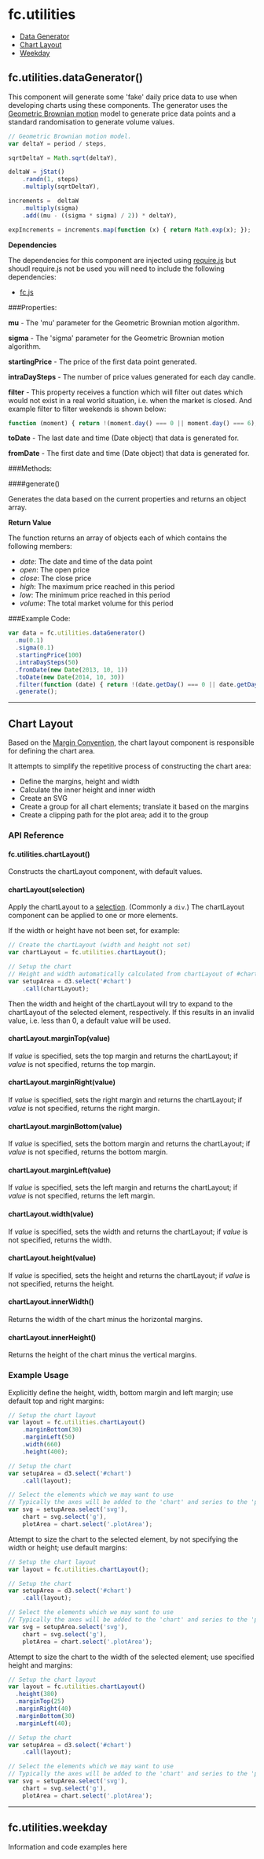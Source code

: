 # fc.**utilities**

+ [Data Generator](#fcutilitiesdatagenerator)
+ [Chart Layout](#chart-layout)
+ [Weekday](#fcutilitiesweekday)


## fc.utilities.dataGenerator()

This component will generate some 'fake' daily price data to use when developing charts using these components. The generator uses the [Geometric Brownian motion](http://en.wikipedia.org/wiki/Geometric_Brownian_motion) model to generate price data points and a standard randomisation to generate volume values.

```javascript
// Geometric Brownian motion model.
var deltaY = period / steps,

sqrtDeltaY = Math.sqrt(deltaY),

deltaW = jStat()
    .randn(1, steps)
    .multiply(sqrtDeltaY),

increments =  deltaW
    .multiply(sigma)
    .add((mu - ((sigma * sigma) / 2)) * deltaY),

expIncrements = increments.map(function (x) { return Math.exp(x); });
```

**Dependencies**

The dependencies for this component are injected using [require.js](http://requirejs.org/) but shoudl require.js not be used you will need to include the following dependencies:

+ [fc.js](https://github.com/ScottLogic/d3-financial-components)

###Properties:

**mu** - The 'mu' parameter for the Geometric Brownian motion algorithm.

**sigma** - The 'sigma' parameter for the Geometric Brownian motion algorithm.

**startingPrice** - The price of the first data point generated.

**intraDaySteps** - The number of price values generated for each day candle.

**filter** - This property receives a function which will filter out dates which would not exist in a real world situation, i.e. when the market is closed. And example filter to filter weekends is shown below:

```javascript
function (moment) { return !(moment.day() === 0 || moment.day() === 6); }
```

**toDate** - The last date and time (Date object) that data is generated for.

**fromDate** - The first date and time (Date object) that data is generated for.

###Methods:

####generate()

Generates the data based on the current properties and returns an object array.

**Return Value**

The function returns an array of objects each of which contains the following members:

+ *date*: The date and time of the data point
+ *open*: The open price
+ *close*: The close price
+ *high*: The maximum price reached in this period
+ *low*: The minimum price reached in this period
+ *volume*: The total market volume for this period

###Example Code:

```javascript
var data = fc.utilities.dataGenerator()
  .mu(0.1)
  .sigma(0.1)
  .startingPrice(100)
  .intraDaySteps(50)
  .fromDate(new Date(2013, 10, 1))
  .toDate(new Date(2014, 10, 30))
  .filter(function (date) { return !(date.getDay() === 0 || date.getDay() === 6); })
  .generate();
```

------


## Chart Layout

Based on the [Margin Convention](http://bl.ocks.org/mbostock/3019563), the chart layout component is responsible for defining the chart area.

It attempts to simplify the repetitive process of constructing the chart area:

+ Define the margins, height and width
+ Calculate the inner height and inner width
+ Create an SVG
+ Create a group for all chart elements; translate it based on the margins
+ Create a clipping path for the plot area; add it to the group

### API Reference

#### fc.utilities.chartLayout()

Constructs the chartLayout component, with default values.

#### chartLayout(selection)

Apply the chartLayout to a [selection](https://github.com/mbostock/d3/wiki/Selections). (Commonly  a `div`.) The chartLayout component can be applied to one or more elements.

If the width or height have not been set, for example:

```javascript
// Create the chartLayout (width and height not set)
var chartLayout = fc.utilities.chartLayout();

// Setup the chart
// Height and width automatically calculated from chartLayout of #chart 
var setupArea = d3.select('#chart')
    .call(chartLayout);
```

Then the width and height of the chartLayout will try to expand to the chartLayout of the selected element, respectively. If this results in an invalid value, i.e. less than 0, a default value will be used.

#### chartLayout.marginTop(value)

If _value_ is specified, sets the top margin and returns the chartLayout; if _value_ is not specified, returns the top margin.

#### chartLayout.marginRight(value)

If _value_ is specified, sets the right margin and returns the chartLayout; if _value_ is not specified, returns the right margin.

#### chartLayout.marginBottom(value)

If _value_ is specified, sets the bottom margin and returns the chartLayout; if _value_ is not specified, returns the bottom margin.

#### chartLayout.marginLeft(value)

If _value_ is specified, sets the left margin and returns the chartLayout; if _value_ is not specified, returns the left margin.

#### chartLayout.width(value)

If _value_ is specified, sets the width and returns the chartLayout; if _value_ is not specified, returns the width.

#### chartLayout.height(value)

If _value_ is specified, sets the height and returns the chartLayout; if _value_ is not specified, returns the height.

#### chartLayout.innerWidth()

Returns the width of the chart minus the horizontal margins.

#### chartLayout.innerHeight()

Returns the height of the chart minus the vertical margins.

### Example Usage

Explicitly define the height, width, bottom margin and left margin; use default top and right margins:

```javascript
// Setup the chart layout
var layout = fc.utilities.chartLayout()
    .marginBottom(30)
    .marginLeft(50)
    .width(660)
    .height(400);

// Setup the chart
var setupArea = d3.select('#chart')
    .call(layout);

// Select the elements which we may want to use
// Typically the axes will be added to the 'chart' and series to the 'plotArea'
var svg = setupArea.select('svg'),
    chart = svg.select('g'),
    plotArea = chart.select('.plotArea');
```

Attempt to size the chart to the selected element, by not specifying the width or height; use default margins:

```javascript
// Setup the chart layout
var layout = fc.utilities.chartLayout();

// Setup the chart
var setupArea = d3.select('#chart')
    .call(layout);

// Select the elements which we may want to use
// Typically the axes will be added to the 'chart' and series to the 'plotArea'
var svg = setupArea.select('svg'),
    chart = svg.select('g'),
    plotArea = chart.select('.plotArea');
```

Attempt to size the chart to the width of the selected element; use specified height and margins:

```javascript
// Setup the chart layout
var layout = fc.utilities.chartLayout()
  .height(380)
  .marginTop(25)
  .marginRight(40)
  .marginBottom(30)
  .marginLeft(40);

// Setup the chart
var setupArea = d3.select('#chart')
    .call(layout);

// Select the elements which we may want to use
// Typically the axes will be added to the 'chart' and series to the 'plotArea'
var svg = setupArea.select('svg'),
    chart = svg.select('g'),
    plotArea = chart.select('.plotArea');
```

------

## fc.utilities.weekday

Information and code examples here
